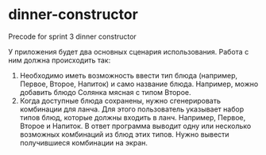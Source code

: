 # dinner-constructor
Precode for sprint 3 dinner constructor

У приложения будет два основных сценария использования. Работа с ним должна происходить так:
1. Необходимо иметь возможность ввести тип блюда (например, Первое, Второе, Напиток) и само название блюда. Например, можно добавить блюдо Солянка мясная с типом Второе.
2. Когда доступные блюда сохранены, нужно сгенерировать комбинации для ланча. Для этого пользователь указывает набор типов блюд, которые должны входить в ланч. Например, Первое, Второе и Напиток. В ответ программа выводит одну или несколько возможных комбинаций из блюд этих типов. Нужно вывести получившиеся комбинации на экран.